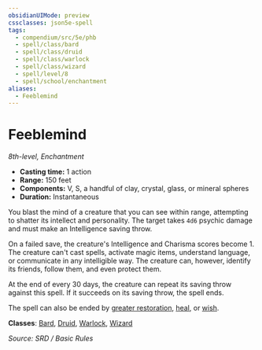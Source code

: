 ```yaml
---
obsidianUIMode: preview
cssclasses: json5e-spell
tags:
  - compendium/src/5e/phb
  - spell/class/bard
  - spell/class/druid
  - spell/class/warlock
  - spell/class/wizard
  - spell/level/8
  - spell/school/enchantment
aliases:
  - Feeblemind
---
```

# Feeblemind
*8th-level, Enchantment*  

- **Casting time:** 1 action
- **Range:** 150 feet
- **Components:** V, S, a handful of clay, crystal, glass, or mineral spheres
- **Duration:** Instantaneous

You blast the mind of a creature that you can see within range, attempting to shatter its intellect and personality. The target takes `4d6` psychic damage and must make an Intelligence saving throw.

On a failed save, the creature's Intelligence and Charisma scores become 1. The creature can't cast spells, activate magic items, understand language, or communicate in any intelligible way. The creature can, however, identify its friends, follow them, and even protect them.

At the end of every 30 days, the creature can repeat its saving throw against this spell. If it succeeds on its saving throw, the spell ends.

The spell can also be ended by [greater restoration](compendium/spells/greater-restoration.md), [heal](compendium/spells/heal.md), or [wish](compendium/spells/wish.md).

**Classes**: [Bard](bard.md), [Druid](DND%20Markdown/compendium/classes/Druid/druid.md), [Warlock](warlock.md), [Wizard](wizard.md)

*Source: SRD / Basic Rules*